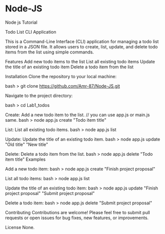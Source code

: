 # Node-JS

Node js Tutorial

Todo List CLI Application

This is a Command-Line Interface (CLI) application for managing a todo list stored in a JSON file. It allows users to create, list, update, and delete todo items from the list using simple commands.

Features
Add new todo items to the list
List all existing todo items
Update the title of an existing todo item
Delete a todo item from the list

Installation
Clone the repository to your local machine:

bash >
git clone https://github.com/Amr-87/Node-JS.git

Navigate to the project directory:

bash >
cd Lab1_todos

Create: Add a new todo item to the list. // you can use app.js or main.js same.
bash >
node app.js create "Todo item title"

List: List all existing todo items.
bash >
node app.js list

Update: Update the title of an existing todo item.
bash >
node app.js update "Old title" "New title"

Delete: Delete a todo item from the list.
bash >
node app.js delete "Todo item title"
Examples

Add a new todo item:
bash >
node app.js create "Finish project proposal"

List all todo items:
bash >
node app.js list

Update the title of an existing todo item:
bash >
node app.js update "Finish project proposal" "Submit project proposal"

Delete a todo item:
bash >
node app.js delete "Submit project proposal"

Contributing
Contributions are welcome! Please feel free to submit pull requests or open issues for bug fixes, new features, or improvements.

License
None.
